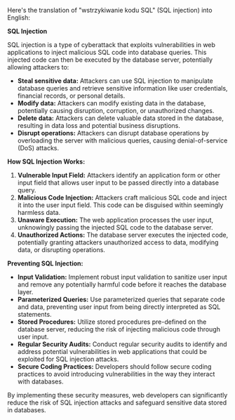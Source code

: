 Here's the translation of "wstrzykiwanie kodu SQL" (SQL injection) into English:

**SQL Injection**

SQL injection is a type of cyberattack that exploits vulnerabilities in web applications to inject malicious SQL code into database queries. This injected code can then be executed by the database server, potentially allowing attackers to:

* **Steal sensitive data:** Attackers can use SQL injection to manipulate database queries and retrieve sensitive information like user credentials, financial records, or personal details.
* **Modify data:** Attackers can modify existing data in the database, potentially causing disruption, corruption, or unauthorized changes.
* **Delete data:** Attackers can delete valuable data stored in the database, resulting in data loss and potential business disruptions.
* **Disrupt operations:** Attackers can disrupt database operations by overloading the server with malicious queries, causing denial-of-service (DoS) attacks.

**How SQL Injection Works:**

1. **Vulnerable Input Field:** Attackers identify an application form or other input field that allows user input to be passed directly into a database query.
2. **Malicious Code Injection:** Attackers craft malicious SQL code and inject it into the user input field. This code can be disguised within seemingly harmless data.
3. **Unaware Execution:** The web application processes the user input, unknowingly passing the injected SQL code to the database server.
4. **Unauthorized Actions:** The database server executes the injected code, potentially granting attackers unauthorized access to data, modifying data, or disrupting operations.

**Preventing SQL Injection:**

* **Input Validation:** Implement robust input validation to sanitize user input and remove any potentially harmful code before it reaches the database layer.
* **Parameterized Queries:** Use parameterized queries that separate code and data, preventing user input from being directly interpreted as SQL statements.
* **Stored Procedures:** Utilize stored procedures pre-defined on the database server, reducing the risk of injecting malicious code through user input.
* **Regular Security Audits:** Conduct regular security audits to identify and address potential vulnerabilities in web applications that could be exploited for SQL injection attacks.
* **Secure Coding Practices:** Developers should follow secure coding practices to avoid introducing vulnerabilities in the way they interact with databases.

By implementing these security measures, web developers can significantly reduce the risk of SQL injection attacks and safeguard sensitive data stored in databases.
